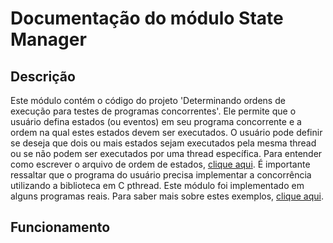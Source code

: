# Documentação do módulo State Manager

## Descrição
Este módulo contém o código do projeto 'Determinando ordens de execução para testes de programas concorrentes'.
Ele permite que o usuário defina estados (ou eventos) em seu programa concorrente e a ordem na qual estes estados devem ser executados. O usuário pode definir se deseja que dois ou mais estados sejam executados pela mesma thread ou se não podem ser executados por uma thread específica. Para entender como escrever o arquivo de ordem de estados, [clique aqui](../README.md#-Como-escrever-o-arquivo-stateFile.txt).
É importante ressaltar que o programa do usuário precisa implementar a concorrência utilizando a biblioteca em C pthread.
Este módulo foi implementado em alguns programas reais. Para saber mais sobre estes exemplos, [clique aqui](../README.md#-Exemplos-de-uso).

## Funcionamento
